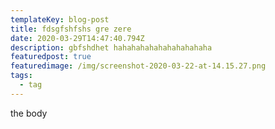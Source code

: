 ```yaml
---
templateKey: blog-post
title: fdsgfshfshs gre zere
date: 2020-03-29T14:47:40.794Z
description: gbfshdhet hahahahahahahahahahaha
featuredpost: true
featuredimage: /img/screenshot-2020-03-22-at-14.15.27.png
tags:
  - tag
---
```

the body